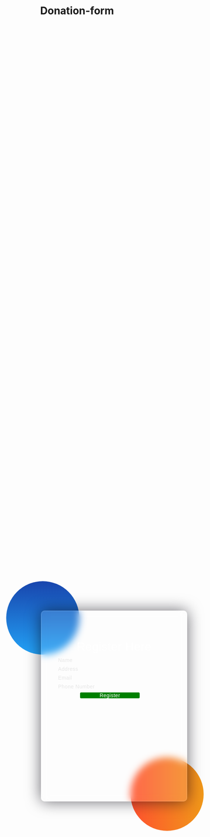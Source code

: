 # Donation-form
<!DOCTYPE html>
<html lang="en">
<head>
 <!-- Design by foolishdeveloper.com -->
 <title>Blood Bank</title>
 <link rel="preconnect" href="https://fonts.gstatic.com">
 <link rel="stylesheet" href="https://cdnjs.cloudflare.com/ajax/libs/fontawesome/5.15.4/css/all.min.css">
 <link 
href="https://fonts.googleapis.com/css2?family=Poppins:wght@300;500;600&display=
swap" rel="stylesheet">
 <!--Stylesheet-->
 <style media="screen">
 *,
*:before,
*:after{
 padding: 0;
 margin: 0;
 box-sizing: border-box;
}
body{

 background-color: #080710;
}
.background{
 width: 430px;
 height: 520px;
 position: absolute;
 transform: translate(-50%,-50%);
 left: 50%;
 top: 50%;
}
.background .shape{
 height: 200px;
 width: 200px;
 position: absolute;
 border-radius: 50%;
}
.shape:first-child{
 background: linear-gradient(
 #1845ad,
 #23a2f6
 );
 left: -80px;
 top: -80px;

}
.shape:last-child{
 background: linear-gradient(
 to right,
 #ff512f,
 #f09819
 );
 right: -30px;
 bottom: -80px;
}
form{
 height: 520px;
 width: 400px;
 background-color: rgba(255,255,255,0.13);
 position: absolute;
 transform: translate(-50%,-50%);
 top: 50%;
 left: 50%;
 border-radius: 10px;
 backdrop-filter: blur(10px);
 border: 2px solid rgba(255,255,255,0.1);
 box-shadow: 0 0 40px rgba(8,7,16,0.6);
 padding: 30px 35px;

}
form *{
 font-family: 'Poppins',sans-serif;
 color: #ffffff;
 letter-spacing: 0.5px;
 outline: none;
 border: none;
}
form h3{
 font-size: 32px;
 font-weight: 500;
 line-height: 42px;
 text-align: center;
}
label{
 display: block;
 margin-top: 30px;
 font-size: 16px;
 font-weight: 500;
}
input{
 display: block;

 height: 50px;
 width: 100%;
 background-color: rgba(255,255,255,0.07);
 border-radius: 3px;
 padding: 0 10px;
 margin-top: 8px;
 font-size: 14px;
 font-weight: 300;
}
::placeholder{
 color: #e5e5e5;
}
button{
 margin-top: 30px;
 width: 100%;
 background-color: #ffffff;
 color: #080710;
 padding: 10px 0;
 font-size: 18px;
 font-weight: 600;
 border-radius: 5px;
 cursor: pointer;
}

.social{
 margin-top: 30px;
 display: flex;
}
.social div{
 background: red;
 width: 150px;
 border-radius: 3px;
 padding: 5px 10px 10px 5px;
 background-color: rgba(255,255,255,0.27);
 color: #eaf0fb;
 text-align: center;
}
.social div:hover{
 background-color: rgba(255,255,255,0.47);
}
.social .fb{
 margin-left: 25px;
}
.social i{
 margin-right: 4px;
}

 </style>
 </head>
<body>
<?php
include("admin/include/db.php");
?>
 <div class="background">
 <div class="shape"></div>
 <div class="shape"></div>
 </div>
 <form name="registration" class="registartion-form" method="POST" 
action="query/reginsert.php">
 <h3>Register Here</h3>
 <input type="text" placeholder="Name" name="name" id="username" required>
 <input type="text" placeholder="Address" name="address" id="password" 
required>
 <input type="email" placeholder="Email" name="email" id="password" required>
 <input type="text" placeholder="Phone Number" name="number" id="password" 
requied>
<input type="submit" name="submit"class="submit" value="Register" 
style="background-color: green;width:50%;margin-left:70px"/>
</form>
</body>
</html>
